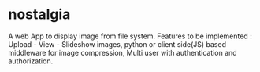# nostalgia
A web App to display image from file system. Features to be implemented : Upload - View - Slideshow images, python or client side(JS) based middleware for image compression, Multi user with authentication and authorization.
